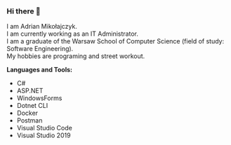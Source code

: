 ### Hi there 👋

I am Adrian Mikołajczyk.  
I am currently working as an IT Administrator.  
I am a graduate of the Warsaw School of Computer Science (field of study: Software Engineering).  
My hobbies are programing and street workout.  

**Languages and Tools:**
* C#
* ASP.NET
* WindowsForms
* Dotnet CLI
* Docker
* Postman
* Visual Studio Code
* Visual Studio 2019


<!--
**adimiko/adimiko** is a ✨ _special_ ✨ repository because its `README.md` (this file) appears on your GitHub profile.

Here are some ideas to get you started:

- 🔭 I’m currently working on ...
- 🌱 I’m currently learning ...
- 👯 I’m looking to collaborate on ...
- 🤔 I’m looking for help with ...
- 💬 Ask me about ...
- 📫 How to reach me: ...
- 😄 Pronouns: ...
- ⚡ Fun fact: ...
-->
